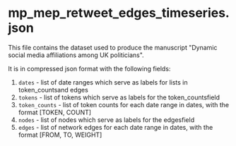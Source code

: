 # mp_mep_retweet_edges_timeseries.json
This file contains the dataset used to produce the manuscript "Dynamic social media affiliations among UK politicians".

It is in compressed json format with the following fields:

1. `dates` - list of date ranges which serve as labels for lists in token_countsand edges
2. `tokens` - list of tokens which serve as labels for the token_countsfield
3. `token_counts` - list of token counts for each date range in dates, with the format [TOKEN, COUNT]
4. `nodes` - list of nodes which serve as labels for the edgesfield
5. `edges` - list of network edges for each date range in dates, with the format [FROM, TO, WEIGHT]
